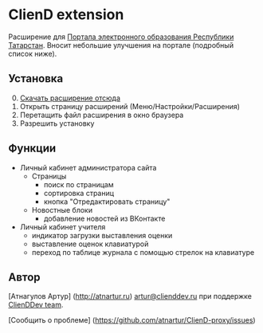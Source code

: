 # ClienD extension

Расширение для [Портала электронного образования Республики Татарстан](http://edu.tatar.ru). Вносит небольшие улучшения на портале (подробный список ниже).

## Установка

0. [Скачать расширение отсюда](https://github.com/ClienDDev/ClienD-ext/releases/latest)
0. Открыть страницу расширений (Меню/Настройки/Расширения)
0. Перетащить файл расширения в окно браузера
0. Разрешить установку

## Функции

- Личный кабинет администратора сайта
    - Страницы
        - поиск по страницам
        - сортировка страниц
        - кнопка "Отредактировать страницу"
    - Новостные блоки
        - добавление новостей из ВКонтакте
- Личный кабинет учителя
    - индикатор загрузки выставления оценки
    - выставление оценок клавиатурой
    - переход по таблице журнала с помощью стрелок на клавиатуре
    
## Автор
[Атнагулов Артур] (http://atnartur.ru) <artur@clienddev.ru> при поддержке [ClienDDev team](http://clienddev.ru).

[Сообщить о проблеме] (https://github.com/atnartur/ClienD-proxy/issues)